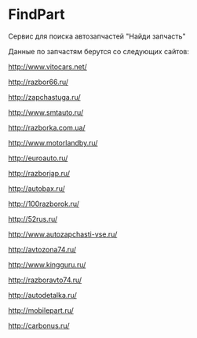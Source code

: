 FindPart
=======

Сервис для поиска автозапчастей "Найди запчасть"


Данные по запчастям берутся со следующих сайтов:

http://www.vitocars.net/ 

http://razbor66.ru/

http://zapchastuga.ru/

http://www.smtauto.ru/

http://razborka.com.ua/

http://www.motorlandby.ru/

http://euroauto.ru/

http://razborjap.ru/

http://autobax.ru/

http://100razborok.ru/

http://52rus.ru/

http://www.autozapchasti-vse.ru/

http://avtozona74.ru/

http://www.kingguru.ru/

http://razboravto74.ru/

http://autodetalka.ru/

http://mobilepart.ru/

http://carbonus.ru/
